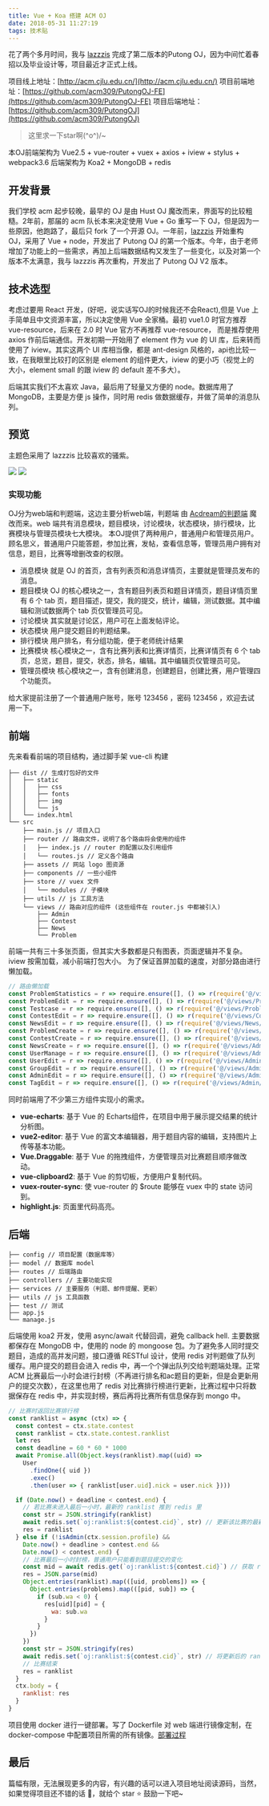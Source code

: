 ```yaml
---
title: Vue + Koa 搭建 ACM OJ
date: 2018-05-31 11:27:19
tags: 技术贴
---
```


花了两个多月时间，我与 [lazzzis](https://github.com/lazzzis) 完成了第二版本的Putong OJ，因为中间忙着春招以及毕业设计等，项目最近才正式上线。

项目线上地址：[http://acm.cjlu.edu.cn/](http://acm.cjlu.edu.cn/)
项目前端地址：[https://github.com/acm309/PutongOJ-FE](https://github.com/acm309/PutongOJ-FE)
项目后端地址：[https://github.com/acm309/PutongOJ](https://github.com/acm309/PutongOJ)

> 这里求一下star啊\(^o^)/~

本OJ前端架构为 Vue2.5 + vue-router + vuex + axios + iview + stylus + webpack3.6
后端架构为 Koa2 + MongoDB + redis

<!--more-->

## 开发背景
我们学校 acm 起步较晚，最早的 OJ 是由 Hust OJ 魔改而来，界面写的比较粗糙。2年前，那届的 acm 队长本来决定使用 Vue + Go 重写一下 OJ，但是因为一些原因，他跑路了，最后只 fork 了一个开源 OJ。一年前，[lazzzis](https://github.com/lazzzis) 开始重构 OJ，采用了 Vue + node，开发出了 Putong OJ 的第一个版本。今年，由于老师增加了功能上的一些需求，再加上后端数据结构又发生了一些变化，以及对第一个版本不太满意，我与 lazzzis 再次重构，开发出了 Putong OJ V2 版本。 

## 技术选型
考虑过要用 React 开发，(好吧，说实话写OJ的时候我还不会React),但是 Vue 上手简单且中文资源丰富，所以决定使用 Vue 全家桶。最初 vue1.0 时官方推荐 vue-resource，后来在 2.0 时 Vue 官方不再推荐 vue-resource， 而是推荐使用 axios 作前后端通信。开发初期一开始用了 element 作为 vue 的 UI 库，后来转而使用了 iview。其实这两个 UI 库相当像，都是 ant-design 风格的，api也比较一致，在我眼里比较打的区别是 element 的组件更大，iview 的更小巧（视觉上的大小，element small 的跟 iview 的 default 差不多大）。

后端其实我们不太喜欢 Java，最后用了轻量又方便的 node。数据库用了 MongoDB，主要是方便 js 操作，同时用 redis 做数据缓存，并做了简单的消息队列。

## 预览
主题色采用了 lazzzis 比较喜欢的骚紫。

![](http://or7tt6rug.bkt.clouddn.com/%E7%BB%9F%E8%AE%A1.jpg)
![](http://or7tt6rug.bkt.clouddn.com/%E6%AF%94%E8%B5%9B.jpg)

### 实现功能
OJ分为web端和判题端，这边主要分析web端，判题端 由 [Acdream的判题端](https://github.com/KIDx/Judger) 魔改而来。web 端共有消息模块，题目模块，讨论模块，状态模块，排行模块，比赛模块与管理员模块七大模块。
本OJ提供了两种用户，普通用户和管理员用户。顾名思义，普通用户只能答题，参加比赛，发帖，查看信息等，管理员用户拥有对信息，题目，比赛等增删改查的权限。

- 消息模块
    就是 OJ 的首页，含有列表页和消息详情页，主要就是管理员发布的消息。
- 题目模块
    OJ 的核心模块之一，含有题目列表页和题目详情页，题目详情页里有 6 个 tab 页，题目描述，提交，我的提交，统计，编辑，测试数据。其中编辑和测试数据两个 tab 页仅管理员可见。
- 讨论模块
    其实就是讨论区，用户可在上面发帖评论。
- 状态模块
    用户提交题目的判题结果。
- 排行模块
    用户排名，有分组功能，便于老师统计结果
- 比赛模块
    核心模块之一，含有比赛列表和比赛详情页，比赛详情页有 6 个 tab 页，总览，题目，提交，状态，排名，编辑。其中编辑页仅管理员可见。
- 管理员模块
    核心模块之一，含有创建消息，创建题目，创建比赛，用户管理四个功能页。

给大家提前注册了一个普通用户账号，账号 123456 ，密码 123456 ，欢迎去试用一下。

## 前端
先来看看前端的项目结构，通过脚手架 vue-cli 构建
```
├── dist // 生成打包好的文件
│   ├── static
│   │   ├── css
│   │   ├── fonts
│   │   ├── img
│   │   └── js  
│   └── index.html
└── src
    ├── main.js // 项目入口
    ├── router // 路由文件，说明了各个路由将会使用的组件
    │   ├── index.js // router 的配置以及引用组件
    │   └── routes.js // 定义各个路由
    ├── assets // 网站 logo 图资源
    ├── components // 一些小组件
    ├── store // vuex 文件
    │   └── modules // 子模块
    ├── utils // js 工具方法
    └── views // 路由对应的组件 (这些组件在 router.js 中都被引入)
        ├── Admin
        ├── Contest
        ├── News
        └── Problem

```
前端一共有三十多张页面，但其实大多数都是只有图表，页面逻辑并不复杂。
iview 按需加载，减小前端打包大小。
为了保证首屏加载的速度，对部分路由进行懒加载。

```javascript
// 路由懒加载
const ProblemStatistics = r => require.ensure([], () => r(require('@/views/Problem/Statistics')), 'statistics')
const ProblemEdit = r => require.ensure([], () => r(require('@/views/Problem/ProblemEdit')), 'admin')
const Testcase = r => require.ensure([], () => r(require('@/views/Problem/Testcase')), 'admin')
const ContestEdit = r => require.ensure([], () => r(require('@/views/Contest/ContestEdit')), 'admin')
const NewsEdit = r => require.ensure([], () => r(require('@/views/News/NewsEdit')), 'admin')
const ProblemCreate = r => require.ensure([], () => r(require('@/views/Admin/ProblemCreate')), 'admin')
const ContestCreate = r => require.ensure([], () => r(require('@/views/Admin/ContestCreate')), 'admin')
const NewsCreate = r => require.ensure([], () => r(require('@/views/Admin/NewsCreate')), 'admin')
const UserManage = r => require.ensure([], () => r(require('@/views/Admin/UserManage/Usermanage')), 'admin')
const UserEdit = r => require.ensure([], () => r(require('@/views/Admin/UserManage/UserEdit')), 'admin')
const GroupEdit = r => require.ensure([], () => r(require('@/views/Admin/UserManage/GroupEdit')), 'admin')
const AdminEdit = r => require.ensure([], () => r(require('@/views/Admin/UserManage/AdminEdit')), 'admin')
const TagEdit = r => require.ensure([], () => r(require('@/views/Admin/UserManage/TagEdit')), 'admin')
```

同时前端用了不少第三方组件实现小的需求。
- **vue-echarts**: 基于 Vue 的 Echarts组件，在项目中用于展示提交结果的统计分析图。
- **vue2-editor**: 基于 Vue 的富文本编辑器，用于题目内容的编辑，支持图片上传等基本功能。
- **Vue.Draggable**: 基于 Vue 的拖拽组件，方便管理员对比赛题目顺序做改动。
- **vue-clipboard2**: 基于 Vue 的剪切板，方便用户复制代码。
- **vuex-router-sync**: 使 vue-router 的 $route 能够在 vuex 中的 state 访问到。
- **highlight.js**: 页面里代码高亮。

## 后端
```
├── config // 项目配置（数据库等）
├── model // 数据库 model
├── routes // 后端路由
├── controllers // 主要功能实现
├── services // 主要服务（判题、邮件提醒、更新）
├── utils // js 工具函数
├── test // 测试
├── app.js
└── manage.js

```

后端使用 koa2 开发，使用 async/await 代替回调，避免 callback hell. 主要数据都保存在 MongoDB 中，使用的 node 的 mongoose 包。为了避免多人同时提交题目，造成的高并发问题，接口遵循 RESTful 设计，使用 redis 对判题做了队列缓存。用户提交的题目会进入 redis 中，再一个个弹出队列交给判题端处理。正常 ACM 比赛最后一小时会进行封榜（不再进行排名和ac题目的更新，但是会更新用户的提交次数），在这里也用了 redis 对比赛排行榜进行更新，比赛过程中只将数据保存在 redis 中，并实现封榜，赛后再将比赛所有信息保存到 mongo 中。

```javascript
// 比赛时返回比赛排行榜
const ranklist = async (ctx) => {
  const contest = ctx.state.contest
  const ranklist = ctx.state.contest.ranklist
  let res
  const deadline = 60 * 60 * 1000
  await Promise.all(Object.keys(ranklist).map((uid) =>
    User
      .findOne({ uid })
      .exec()
      .then(user => { ranklist[user.uid].nick = user.nick })))

  if (Date.now() + deadline < contest.end) {
    // 若比赛未进入最后一小时，最新的 ranklist 推到 redis 里
    const str = JSON.stringify(ranklist)
    await redis.set(`oj:ranklist:${contest.cid}`, str) // 更新该比赛的最新排名信息
    res = ranklist
  } else if (!isAdmin(ctx.session.profile) &&
    Date.now() + deadline > contest.end &&
    Date.now() < contest.end) {
    // 比赛最后一小时封榜，普通用户只能看到题目提交的变化
    const mid = await redis.get(`oj:ranklist:${contest.cid}`) // 获取 redis 中该比赛的排名信息
    res = JSON.parse(mid)
    Object.entries(ranklist).map(([uid, problems]) => {
      Object.entries(problems).map(([pid, sub]) => {
        if (sub.wa < 0) {
          res[uid][pid] = {
            wa: sub.wa
          }
        }
      })
    })
    const str = JSON.stringify(res)
    await redis.set(`oj:ranklist:${contest.cid}`, str) // 将更新后的 ranklist 更新到 redis
    // 比赛结束
    res = ranklist
  }
  ctx.body = {
    ranklist: res
  }
}
```

项目使用 docker 进行一键部署。写了 Dockerfile 对 web 端进行镜像定制，在 docker-compose 中配置项目所需的所有镜像。[部署过程](https://github.com/acm309/PutongOJ)

## 最后
篇幅有限，无法展现更多的内容，有兴趣的话可以进入项目地址阅读源码，当然，如果觉得项目还不错的话 👏，就给个 star ⭐️ 鼓励一下吧~